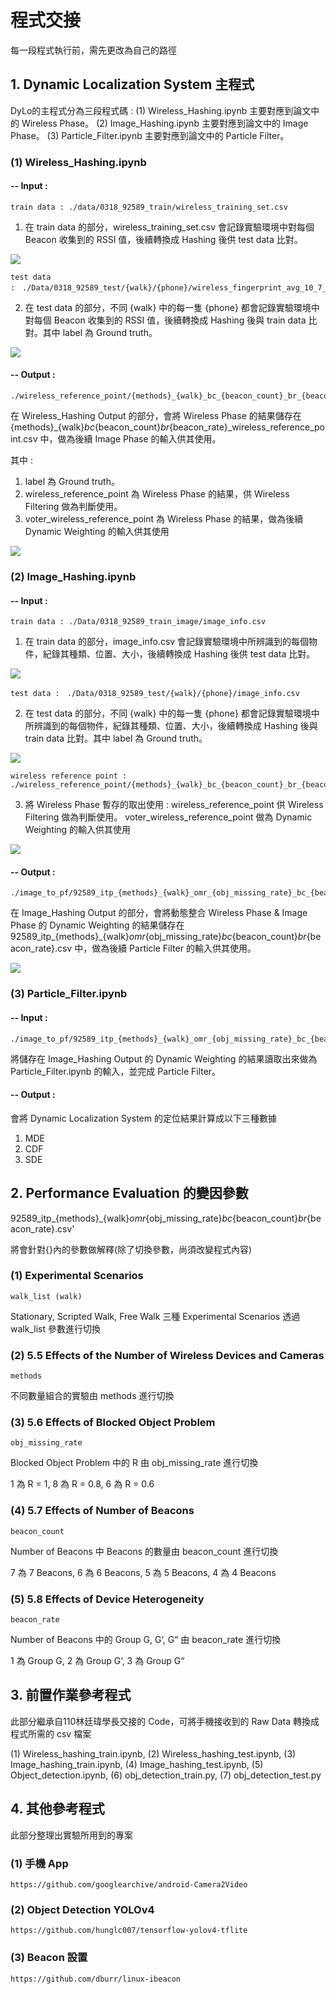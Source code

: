 # 程式交接

每一段程式執行前，需先更改為自己的路徑

## 1. Dynamic Localization System 主程式

DyLo的主程式分為三段程式碼 : 
(1) Wireless_Hashing.ipynb 主要對應到論文中的 Wireless Phase。
(2) Image_Hashing.ipynb 主要對應到論文中的 Image Phase。
(3) Particle_Filter.ipynb 主要對應到論文中的 Particle Filter。


### (1) Wireless_Hashing.ipynb

#### -- Input : 

    train data : ./data/0318_92589_train/wireless_training_set.csv
    
1. 在 train data 的部分，wireless_training_set.csv 會記錄實驗環境中對每個 Beacon 收集到的 RSSI 值，後續轉換成 Hashing 後供 test data 比對。
    
![](https://i.imgur.com/MHkQf12.png)

    test data :　./Data/0318_92589_test/{walk}/{phone}/wireless_fingerprint_avg_10_7_beacon_rate_10.csv
    
2. 在 test data 的部分，不同 {walk} 中的每一隻 {phone} 都會記錄實驗環境中對每個 Beacon 收集到的 RSSI 值，後續轉換成 Hashing 後與 train data 比對。其中 label 為 Ground truth。

![](https://i.imgur.com/rP61QSK.png)


#### -- Output :

    ./wireless_reference_point/{methods}_{walk}_bc_{beacon_count}_br_{beacon_rate}_wireless_reference_point.csv

在 Wireless_Hashing Output 的部分，會將 Wireless Phase 的結果儲存在 {methods}_{walk}_bc_{beacon_count}_br_{beacon_rate}_wireless_reference_point.csv 中，做為後續 Image Phase 的輸入供其使用。

其中 : 
1. label 為 Ground truth。
2. wireless_reference_point 為 Wireless Phase 的結果，供 Wireless Filtering 做為判斷使用。
3. voter_wireless_reference_point 為 Wireless Phase 的結果，做為後續 Dynamic Weighting 的輸入供其使用

![](https://i.imgur.com/284z2tG.png)


### (2) Image_Hashing.ipynb

#### -- Input : 

    train data : ./Data/0318_92589_train_image/image_info.csv
    
1. 在 train data 的部分，image_info.csv 會記錄實驗環境中所辨識到的每個物件，紀錄其種類、位置、大小，後續轉換成 Hashing 後供 test data 比對。

![](https://i.imgur.com/Mk27Gih.png)

    
    test data :　./Data/0318_92589_test/{walk}/{phone}/image_info.csv
    
2. 在 test data 的部分，不同 {walk} 中的每一隻 {phone} 都會記錄實驗環境中所辨識到的每個物件，紀錄其種類、位置、大小，後續轉換成 Hashing 後與 train data 比對。其中 label 為 Ground truth。

![](https://i.imgur.com/4MMiaiq.png)


    wireless reference point : ./wireless_reference_point/{methods}_{walk}_bc_{beacon_count}_br_{beacon_rate}_wireless_reference_point.csv

3. 將 Wireless Phase 暫存的取出使用 : 
wireless_reference_point 供 Wireless Filtering 做為判斷使用。
voter_wireless_reference_point 做為 Dynamic Weighting 的輸入供其使用

![](https://i.imgur.com/284z2tG.png)

#### -- Output :

    ./image_to_pf/92589_itp_{methods}_{walk}_omr_{obj_missing_rate}_bc_{beacon_count}_br_{beacon_rate}.csv

在 Image_Hashing Output 的部分，會將動態整合 Wireless Phase & Image Phase 的 Dynamic Weighting 的結果儲存在 92589_itp_{methods}_{walk}_omr_{obj_missing_rate}_bc_{beacon_count}_br_{beacon_rate}.csv 中，做為後續 Particle Filter 的輸入供其使用。

![](https://i.imgur.com/zKO1xmL.png)


### (3) Particle_Filter.ipynb

#### -- Input : 

    ./image_to_pf/92589_itp_{methods}_{walk}_omr_{obj_missing_rate}_bc_{beacon_count}_br_{beacon_rate}.csv

將儲存在 Image_Hashing Output 的 Dynamic Weighting 的結果讀取出來做為 Particle_Filter.ipynb 的輸入，並完成 Particle Filter。

#### -- Output :

會將 Dynamic Localization System 的定位結果計算成以下三種數據
1. MDE
2. CDF
3. SDE


## 2. Performance Evaluation 的變因參數

92589_itp_{methods}_{walk}_omr_{obj_missing_rate}_bc_{beacon_count}_br_{beacon_rate}.csv'

將會針對{}內的參數做解釋(除了切換參數，尚須改變程式內容)

### (1) Experimental Scenarios

    walk_list (walk)

Stationary, Scripted Walk, Free Walk 三種 Experimental Scenarios 透過 walk_list 參數進行切換

### (2) 5.5 Effects of the Number of Wireless Devices and Cameras

    methods

不同數量組合的實驗由 methods 進行切換

### (3) 5.6 Effects of Blocked Object Problem

    obj_missing_rate

Blocked Object Problem 中的 R 由 obj_missing_rate 進行切換

1 為 R = 1, 
8 為 R = 0.8, 
6 為 R = 0.6

### (4) 5.7 Effects of Number of Beacons

    beacon_count

Number of Beacons 中 Beacons 的數量由 beacon_count 進行切換

7 為 7 Beacons, 
6 為 6 Beacons, 
5 為 5 Beacons, 
4 為 4 Beacons

### (5) 5.8 Effects of Device Heterogeneity

    beacon_rate

Number of Beacons 中的 Group G, G‘, G“ 由 beacon_rate 進行切換

1 為 Group G, 
2 為 Group G‘, 
3 為 Group G“

## 3. 前置作業參考程式

此部分繼承自110林廷瑋學長交接的 Code，可將手機接收到的 Raw Data 轉換成程式所需的 csv 檔案

(1) Wireless_hashing_train.ipynb, 
(2) Wireless_hashing_test.ipynb, 
(3) Image_hashing_train.ipynb, 
(4) Image_hashing_test.ipynb, 
(5) Object_detection.ipynb, 
(6) obj_detection_train.py, 
(7) obj_detection_test.py

## 4. 其他參考程式

此部分整理出實驗所用到的專案

### (1) 手機 App 

    https://github.com/googlearchive/android-Camera2Video
    
### (2) Object Detection YOLOv4

    https://github.com/hunglc007/tensorflow-yolov4-tflite
    
### (3) Beacon 設置
    
    https://github.com/dburr/linux-ibeacon

